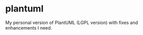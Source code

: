 plantuml
========

My personal version of PlantUML (LGPL version) with fixes and enhancements I need.
